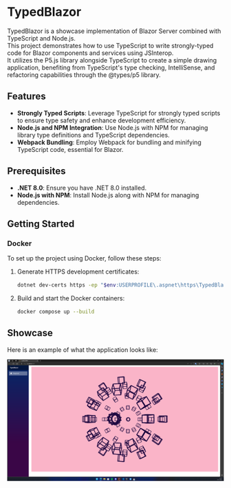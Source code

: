 # TypedBlazor

TypedBlazor is a showcase implementation of Blazor Server combined with TypeScript and Node.js. <br> 
This project demonstrates how to use TypeScript to write strongly-typed code for Blazor components and services using JSInterop. <br> 
It utilizes the P5.js library alongside TypeScript to create a simple drawing application, benefiting from TypeScript's type checking, IntelliSense, and refactoring capabilities through the @types/p5 library.

## Features

- **Strongly Typed Scripts**: Leverage TypeScript for strongly typed scripts to ensure type safety and enhance development efficiency.
- **Node.js and NPM Integration**: Use Node.js with NPM for managing library type definitions and TypeScript dependencies.
- **Webpack Bundling**: Employ Webpack for bundling and minifying TypeScript code, essential for Blazor.

## Prerequisites

- **.NET 8.0**: Ensure you have .NET 8.0 installed.
- **Node.js with NPM**: Install Node.js along with NPM for managing dependencies.

## Getting Started

### Docker

To set up the project using Docker, follow these steps:

1. Generate HTTPS development certificates:
    ```bash
    dotnet dev-certs https -ep "$env:USERPROFILE\.aspnet\https\TypedBlazor.pfx" -p "mysupersecretpassword" --trust
    ```
2. Build and start the Docker containers:
    ```bash
    docker compose up --build
    ```

## Showcase

Here is an example of what the application looks like:

![Example](docs/example.png)
